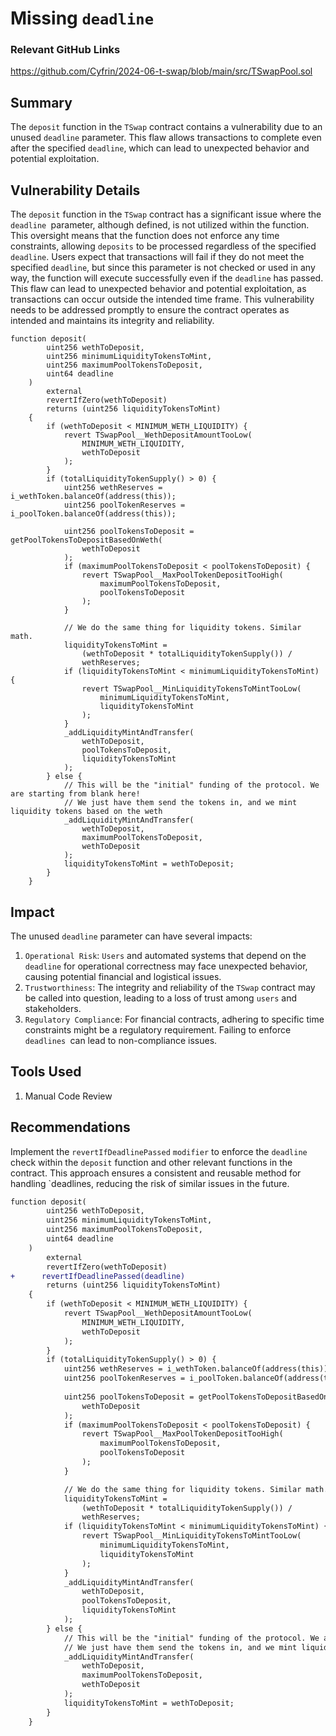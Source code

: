 # Missing `deadline`            

### Relevant GitHub Links

https://github.com/Cyfrin/2024-06-t-swap/blob/main/src/TSwapPool.sol


## Summary
The `deposit` function in the `TSwap` contract contains a vulnerability due to an unused `deadline` parameter. This flaw allows transactions to complete even after the specified `deadline`, which can lead to unexpected behavior and potential exploitation.

## Vulnerability Details
The `deposit` function in the `TSwap` contract has a significant issue where the `deadline `parameter, although defined, is not utilized within the function. This oversight means that the function does not enforce any time constraints, allowing `deposits` to be processed regardless of the specified `deadline`. Users expect that transactions will fail if they do not meet the specified `deadline`, but since this parameter is not checked or used in any way, the function will execute successfully even if the `deadline` has passed. This flaw can lead to unexpected behavior and potential exploitation, as transactions can occur outside the intended time frame. This vulnerability needs to be addressed promptly to ensure the contract operates as intended and maintains its integrity and reliability.
```solidity
function deposit(
        uint256 wethToDeposit,
        uint256 minimumLiquidityTokensToMint,
        uint256 maximumPoolTokensToDeposit,
        uint64 deadline
    )
        external
        revertIfZero(wethToDeposit)
        returns (uint256 liquidityTokensToMint)
    {
        if (wethToDeposit < MINIMUM_WETH_LIQUIDITY) {
            revert TSwapPool__WethDepositAmountTooLow(
                MINIMUM_WETH_LIQUIDITY,
                wethToDeposit
            );
        }
        if (totalLiquidityTokenSupply() > 0) {
            uint256 wethReserves = i_wethToken.balanceOf(address(this));
            uint256 poolTokenReserves = i_poolToken.balanceOf(address(this));
            
            uint256 poolTokensToDeposit = getPoolTokensToDepositBasedOnWeth(
                wethToDeposit
            );
            if (maximumPoolTokensToDeposit < poolTokensToDeposit) {
                revert TSwapPool__MaxPoolTokenDepositTooHigh(
                    maximumPoolTokensToDeposit,
                    poolTokensToDeposit
                );
            }

            // We do the same thing for liquidity tokens. Similar math.
            liquidityTokensToMint =
                (wethToDeposit * totalLiquidityTokenSupply()) /
                wethReserves;
            if (liquidityTokensToMint < minimumLiquidityTokensToMint) {
                revert TSwapPool__MinLiquidityTokensToMintTooLow(
                    minimumLiquidityTokensToMint,
                    liquidityTokensToMint
                );
            }
            _addLiquidityMintAndTransfer(
                wethToDeposit,
                poolTokensToDeposit,
                liquidityTokensToMint
            );
        } else {
            // This will be the "initial" funding of the protocol. We are starting from blank here!
            // We just have them send the tokens in, and we mint liquidity tokens based on the weth
            _addLiquidityMintAndTransfer(
                wethToDeposit,
                maximumPoolTokensToDeposit,
                wethToDeposit
            );
            liquidityTokensToMint = wethToDeposit;
        }
    }
```

## Impact
The unused `deadline` parameter can have several impacts:

1. `Operational Risk`: `Users` and automated systems that depend on the `deadline` for operational correctness may face unexpected behavior, causing potential financial and logistical issues.
2. `Trustworthiness`: The integrity and reliability of the `TSwap` contract may be called into question, leading to a loss of trust among `users` and stakeholders.
3. `Regulatory Complianc`e: For financial contracts, adhering to specific time constraints might be a regulatory requirement. Failing to enforce `deadlines `can lead to non-compliance issues.

## Tools Used
1. Manual Code Review

## Recommendations
Implement the `revertIfDeadlinePassed` `modifier` to enforce the `deadline` check within the `deposit` function and other relevant functions in the contract. This approach ensures a consistent and reusable method for handling `deadlines, reducing the risk of similar issues in the future. 
```diff
function deposit(
        uint256 wethToDeposit,
        uint256 minimumLiquidityTokensToMint,
        uint256 maximumPoolTokensToDeposit,
        uint64 deadline
    )
        external
        revertIfZero(wethToDeposit)
+      revertIfDeadlinePassed(deadline)
        returns (uint256 liquidityTokensToMint)
    {
        if (wethToDeposit < MINIMUM_WETH_LIQUIDITY) {
            revert TSwapPool__WethDepositAmountTooLow(
                MINIMUM_WETH_LIQUIDITY,
                wethToDeposit
            );
        }
        if (totalLiquidityTokenSupply() > 0) {
            uint256 wethReserves = i_wethToken.balanceOf(address(this));
            uint256 poolTokenReserves = i_poolToken.balanceOf(address(this));
           
            uint256 poolTokensToDeposit = getPoolTokensToDepositBasedOnWeth(
                wethToDeposit
            );
            if (maximumPoolTokensToDeposit < poolTokensToDeposit) {
                revert TSwapPool__MaxPoolTokenDepositTooHigh(
                    maximumPoolTokensToDeposit,
                    poolTokensToDeposit
                );
            }

            // We do the same thing for liquidity tokens. Similar math.
            liquidityTokensToMint =
                (wethToDeposit * totalLiquidityTokenSupply()) /
                wethReserves;
            if (liquidityTokensToMint < minimumLiquidityTokensToMint) {
                revert TSwapPool__MinLiquidityTokensToMintTooLow(
                    minimumLiquidityTokensToMint,
                    liquidityTokensToMint
                );
            }
            _addLiquidityMintAndTransfer(
                wethToDeposit,
                poolTokensToDeposit,
                liquidityTokensToMint
            );
        } else {
            // This will be the "initial" funding of the protocol. We are starting from blank here!
            // We just have them send the tokens in, and we mint liquidity tokens based on the weth
            _addLiquidityMintAndTransfer(
                wethToDeposit,
                maximumPoolTokensToDeposit,
                wethToDeposit
            );
            liquidityTokensToMint = wethToDeposit;
        }
    }
```